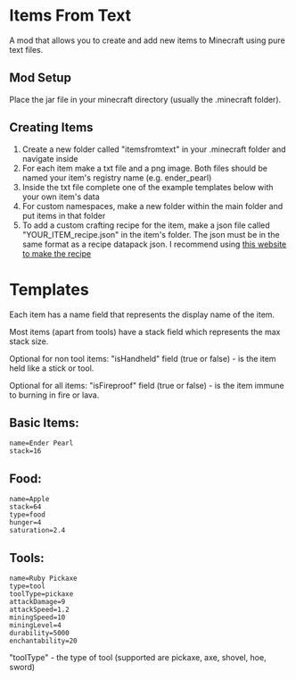 # Items From Text

A mod that allows you to create and add new items to Minecraft using pure text files.

## Mod Setup

Place the jar file in your minecraft directory (usually the .minecraft folder).

## Creating Items

1. Create a new folder called "itemsfromtext" in your .minecraft folder and navigate inside
2. For each item make a txt file and a png image. Both files should be named your item's registry name (e.g. ender_pearl)
3. Inside the txt file complete one of the example templates below with your own item's data
4. For custom namespaces, make a new folder within the main folder and put items in that folder
5. To add a custom crafting recipe for the item, make a json file called "YOUR_ITEM_recipe.json" in the item's folder. The json must be in the same format as a recipe datapack json. I recommend using [this website to make the recipe](https://crafting.thedestruc7i0n.ca/)

# Templates

Each item has a name field that represents the display name of the item.

Most items (apart from tools) have a stack field which represents the max stack size.

Optional for non tool items: "isHandheld" field (true or false) - is the item held like a stick or tool.

Optional for all items: "isFireproof" field (true or false) - is the item immune to burning in fire or lava.

## Basic Items:

```
name=Ender Pearl
stack=16
```

## Food:

```
name=Apple
stack=64
type=food
hunger=4
saturation=2.4
```

## Tools:

```
name=Ruby Pickaxe
type=tool
toolType=pickaxe
attackDamage=9
attackSpeed=1.2
miningSpeed=10
miningLevel=4
durability=5000
enchantability=20
```

"toolType" - the type of tool (supported are pickaxe, axe, shovel, hoe, sword)
